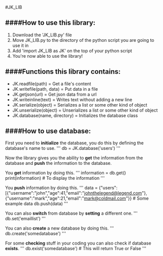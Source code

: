 #JK_LIB

####How to use this library:
-------------
1. Download the 'JK_LIB.py' file
2. Move JK_LIB.py to the directory of the python script you are going to use it in
3. Add 'import JK_LIB as JK' on the top of your python script
4. You're now able to use the library!


####Functions this library contains:
--------------
- JK.readfile(path) = Get a file's content
- JK.writefile(path, data) = Put data in a file
- JK.getjson(url) = Get json data from a url
- JK.writeinline(text) = Writes text without adding a new line
- JK.serialize(object) = Serializes a list or some other kind of object
- JK.unserialize(object) = Unserializes a list or some other kind of object
- JK.database(name, directory) = Initializes the database class



####How to use database:
--------------
First you need to **initialize** the database, you do this by defining the database's name to use.
'''
db = JK.database('users')
'''

Now the library gives you the ability to **get** the information from the database and **push** the information to the database.

You **get** information by doing this.
'''
information = db.get()
print(information) # To display the information
'''

You **push** information by doing this.
'''
data = {"users":[{"username":"john","age":41,"email":"johnthelegend@legend.com"}, {"username":"mark","age":21,"email":"mark@coldmail.com"}} # Some example data
db.push(data)
'''

You can also **switch** from database by **setting** a different one.
'''
db.set('emaillist')
'''

You can also **create** a new database by doing this.
'''
db.create('somedatabase')
'''

For some **checking** stuff in your coding you can also check if database **exists**.
'''
db.exist('somedatabase') # This will return True or False
'''


